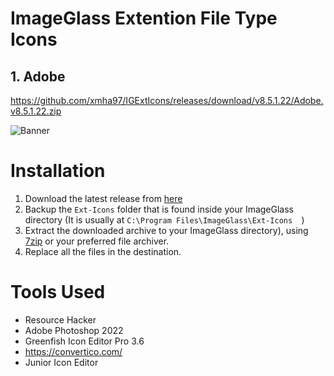 # ImageGlass Extention File Type Icons

## 1. Adobe
https://github.com/xmha97/IGExtIcons/releases/download/v8.5.1.22/Adobe.v8.5.1.22.zip

![Banner](https://raw.githubusercontent.com/xmha97/IGExtIcons/master/Banner.jpg)

# Installation
1. Download the latest release from [here](https://github.com/xmha97/IGExtIcons/releases/latest)
2. Backup the `Ext-Icons` folder that is found inside your ImageGlass directory (It is usually at `C:\Program Files\ImageGlass\Ext-Icons  `)
3. Extract the downloaded archive to your ImageGlass directory), using [7zip](https://www.7-zip.org/) or your preferred file archiver.
4. Replace all the files in the destination.

# Tools Used
- Resource Hacker
- Adobe Photoshop 2022
- Greenfish Icon Editor Pro 3.6
- https://convertico.com/
- Junior Icon Editor

